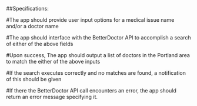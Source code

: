 ##Specifications:

#The app should provide user input options for a medical issue name and/or a doctor name

#The app should interface with the BetterDoctor API to accomplish a search of either of the above fields

#Upon success, The app should output a list of doctors in the Portland area to match the either of the above inputs

#If the search executes correctly and no matches are found, a notification of this should be given

#If there the BetterDoctor API call encounters an error, the app should return an error message specifying it.
